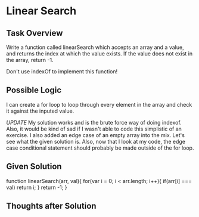 # Linear Search

## Task Overview
Write a function called linearSearch which accepts an array and a value, and returns the index at which the value exists. If the value does not exist in the array, return -1.

Don't use indexOf to implement this function!

## Possible Logic
I can create a for loop to loop through every element in the array and check it against the inputed value.

*UPDATE* My solution works and is the brute force way of doing indexof. Also, it would be kind of sad if I wasn't able to code this simplistic of an exercise. I also added an edge case of an empty array into the mix. Let's see what the given solution is. Also, now that I look at my code, the edge case conditional statement should probably be made outside of the for loop.

## Given Solution
function linearSearch(arr, val){
    for(var i = 0; i < arr.length; i++){
        if(arr[i] === val) return i;
    }
    return -1;
}

## Thoughts after Solution

